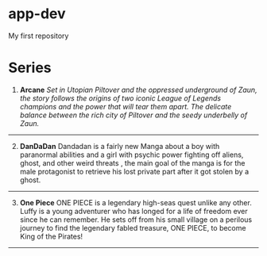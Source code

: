 # app-dev
My first repository

# Series
1. **Arcane**
*Set in Utopian Piltover and the oppressed underground of Zaun, the story follows the origins of two iconic League of Legends champions and the power that will tear them apart. The delicate balance between the rich city of Piltover and the seedy underbelly of Zaun.*
---
2. **DanDaDan**
Dandadan is a fairly new Manga about a boy with paranormal abilities and a girl with psychic power fighting off aliens, ghost, and other weird threats , the main goal of the manga is for the male protagonist to retrieve his lost private part after it got stolen by a ghost.
---
3. **One Piece**
ONE PIECE is a legendary high-seas quest unlike any other. Luffy is a young adventurer who has longed for a life of freedom ever since he can remember. He sets off from his small village on a perilous journey to find the legendary fabled treasure, ONE PIECE, to become King of the Pirates!
---
